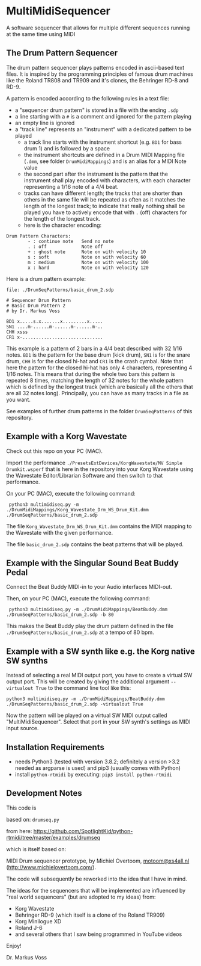 # MultiMidiSequencer
A software sequencer that allows for multiple different sequences running at the same time using MIDI

## The Drum Pattern Sequencer
The drum pattern sequencer plays patterns encoded in ascii-based text files. It is inspired by the programming
principles of famous drum machines like the Roland TR808 and TR909 and it's clones, the Behringer RD-8 and RD-9.

A pattern is encoded according to the following rules in a text file:
- a "sequencer drum pattern" is stored in a file with the ending `.sdp`
- a line starting with a `#` is a comment and ignored for the pattern playing
- an empty line is ignored
- a "track line" represents an "instrument" with a dedicated pattern to be played
  - a track line starts with the instrument shortcut (e.g. `BD1` for bass drum 1) and is followed by a space
  - the instrument shortcuts are defined in a Drum MIDI Mapping file (`.dmm`, see folder `DrumMidiMappings`) and
    is an alias for a MIDI Note value
  - the second part after the instrument is the pattern that the instrument shall play encoded with characters,
    with each character representing a 1/16 note of a 4/4 beat.
  - tracks can have different length; the tracks that are shorter than others in the same file will be repeated as often
    as it matches the length of the longest track; to indicate that really nothing shall be played you have to 
    actively encode that with `.` (off) characters for the length of the longest track.
  - here is the character encoding:

```
Drum Pattern Characters:
        - : continue note   Send no note
        . : off             Note off
        + : ghost note      Note on with velocity 10
        s : soft            Note on with velocity 60
        m : medium          Note on with velocity 100
        x : hard            Note on with velocity 120
```

Here is a drum pattern example:

```
file: ./DrumSeqPatterns/basic_drum_2.sdp

# Sequencer Drum Pattern
# Basic Drum Pattern 2
# by Dr. Markus Voss

BD1 x.....s.x.......x.........x.....
SN1 ....m-......m-......m-......m-..
CHH xsss
CR1 x-..............................
```
This example is a pattern of 2 bars in a 4/4 beat described with 32 1/16 notes. `BD1` is the pattern for the
base drum (kick drum), `SN1` is for the snare drum, `CHH` is for the closed hi-hat and `CR1` is the crash cymbal.
Note that here the pattern for the closed hi-hat has only 4 characters, representing 4 1/16 notes. This means that 
during the whole two bars this pattern is repeated 8 times, matching the length of 32 notes for the whole pattern which
is defined by the longest track (which are basically all the others that are all 32 notes long). Principally, you
can have as many tracks in a file as you want. 

See examples of further drum patterns in the folder `DrumSeqPatterns` of this repository.

## Example with a Korg Wavestate
Check out this repo on your PC (MAC).


Import the performance `./PresetsExtDevices/KorgWavestate/MV Simple Drumkit.wsperf` that is here in the repository into your Korg Wavestate using the
Wavestate Editor/Librarian Software and then switch to that performance.

On your PC (MAC), execute the following command:

```
 python3 multimidiseq.py -m ./DrumMidiMappings/Korg_Wavestate_Drm_WS_Drum_Kit.dmm ./DrumSeqPatterns/basic_drum_2.sdp 
```

The file `Korg_Wavestate_Drm_WS_Drum_Kit.dmm` contains the MIDI mapping to the Wavestate with the given performance.

The file `basic_drum_2.sdp` contains the beat patterns that will be played.

## Example with the Singular Sound Beat Buddy Pedal
Connect the Beat Buddy MIDI-in to your Audio interfaces MIDI-out.

Then, on your PC (MAC), execute the following command:

```
 python3 multimidiseq.py -m ./DrumMidiMappings/BeatBuddy.dmm ./DrumSeqPatterns/basic_drum_2.sdp -b 80
```

This makes the Beat Buddy play the drum pattern defined in the file `./DrumSeqPatterns/basic_drum_2.sdp` at a tempo of 80 bpm.

## Example with a SW synth like e.g. the Korg native SW synths
Instead of selecting a real MIDI output port, you have to create a virtual SW output port. This will be created 
by giving the additional argument `--virtualout True` to the command line tool like this: 
```
python3 multimidiseq.py -m ./DrumMidiMappings/BeatBuddy.dmm ./DrumSeqPatterns/basic_drum_2.sdp -virtualout True
```

Now the pattern will be played on a virtual SW MIDI output called "MultiMidiSequencer". Select that port in your
SW synth's settings as MIDI input source.

## Installation Requirements
- needs Python3 (tested with version 3.8.2; definitely a version >3.2 needed as argparse is used) and pip3 (usually comes with Python)
- install `python-rtmidi` by executing: `pip3 install python-rtmidi`

## Development Notes
This code is 

based on: `drumseq.py` 

from here: https://github.com/SpotlightKid/python-rtmidi/tree/master/examples/drumseq

which is itself based on:

MIDI Drum sequencer prototype, by Michiel Overtoom, motoom@xs4all.nl (http://www.michielovertoom.com/).

The code will subsequently be reworked into the idea that I have in mind.

The ideas for the sequencers that will be implemented are influenced by "real world sequencers" (but are adopted to
my ideas) from:
- Korg Wavestate
- Behringer RD-9 (which itself is a clone of the Roland TR909)
- Korg Minilogue XD
- Roland J-6
- and several others that I saw being programmed in YouTube videos

Enjoy!

Dr. Markus Voss



